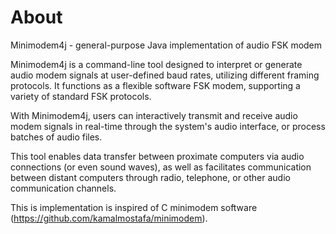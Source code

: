 # About

Minimodem4j - general-purpose Java implementation of audio FSK modem

Minimodem4j is a command-line tool designed to interpret or generate audio modem signals at user-defined baud rates, utilizing different framing protocols. It functions as a flexible software FSK modem, supporting a variety of standard FSK protocols.

With Minimodem4j, users can interactively transmit and receive audio modem signals in real-time through the system's audio interface, or process batches of audio files. 

This tool enables data transfer between proximate computers via audio connections (or even sound waves), as well as facilitates communication between distant computers through radio, telephone, or other audio communication channels.

This is implementation is inspired of C  minimodem software (https://github.com/kamalmostafa/minimodem).

